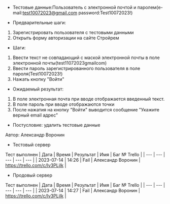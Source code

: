 * Тестовые данные:Пользователь с электронной почтой и паролем(e-mail:test10072023@gmail.com password:Test10072023!)

* Предварительные шаги:
1. Зарегистрировать пользователя с тестовыми данными
2. Открыть форму авторизации на сайте Стройрем

* Шаги:
1. Ввести текст не совпадающий с маской электронной почты в поле электронной почты(test11072023gmailcom)
2. Ввести пароль зарегистрированного пользователя в поле пароля(Test10072023!)
3. Нажать кнопку "Войти"


* Ожидаемый результат:
1. В поле электронная почта при вводе отображается введенный текст.
2. В поле пароль при вводе отображаются точки
3. После нажатия на кнопку "Войти" выводится сообщение "Укажите верный email адрес"

* Постусловие: удалить тестовые данные

Автор: Александр Воронин

* Тестовый сервер 

Тест выполнен
| Дата | Время | Результат | Имя | Баг № Trello |
| --- | --- | --- | --- | --- |
| 2023-07-14 | 14:26 | Fail | Александр Воронин | https://trello.com/c/Iv3PLjIk | 

* Продовый сервер

Тест выполнен
| Дата | Время | Результат | Имя | Баг № Trello |
| --- | --- | --- | --- | --- |
| 2023-07-14 | 14:27 | Fail | Александр Воронин | https://trello.com/c/Iv3PLjIk | 
